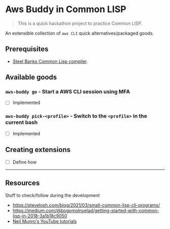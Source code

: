 # Aws Buddy in Common LISP

> This is a quick hackathon project to practice Common LISP.

An extensible collection of `aws CLI` quick alternatives/packaged goods.

## Prerequisites

- [Steel Banks Common Lisp compiler](http://www.sbcl.org/).

## Available goods

### `aws-buddy go` - Start a AWS CLI session using MFA

- [ ] Implemented

### `aws-buddy pick-<profile>` - Switch to the `<profile>` in the current bash

- [ ] Implemented

## Creating extensions

- [ ] Define how

---

## Resources

Stuff to check/follow during the development

- <https://stevelosh.com/blog/2021/03/small-common-lisp-cli-programs/>
- <https://medium.com/@bogomolnyelad/getting-started-with-common-lisp-in-2018-3a1b18c9050>
- [Neil Munro's YouTube tutorials](https://www.youtube.com/c/NeilMunro)
